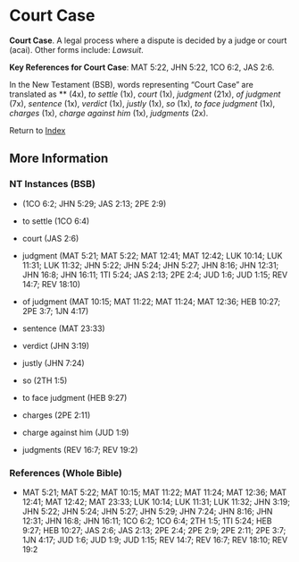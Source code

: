 # Court Case
**Court Case**. 
A legal process where a dispute is decided by a judge or court (acai). 
Other forms include: 
*Lawsuit*. 


**Key References for Court Case**: 
MAT 5:22, JHN 5:22, 1CO 6:2, JAS 2:6. 




In the New Testament (BSB), words representing “Court Case” are translated as 
** (4x), *to settle* (1x), *court* (1x), *judgment* (21x), *of judgment* (7x), *sentence* (1x), *verdict* (1x), *justly* (1x), *so* (1x), *to face judgment* (1x), *charges* (1x), *charge against him* (1x), *judgments* (2x). 


Return to [Index](00-Index.md)

## More Information

### NT Instances (BSB)

*  (1CO 6:2; JHN 5:29; JAS 2:13; 2PE 2:9)

* to settle (1CO 6:4)

* court (JAS 2:6)

* judgment (MAT 5:21; MAT 5:22; MAT 12:41; MAT 12:42; LUK 10:14; LUK 11:31; LUK 11:32; JHN 5:22; JHN 5:24; JHN 5:27; JHN 8:16; JHN 12:31; JHN 16:8; JHN 16:11; 1TI 5:24; JAS 2:13; 2PE 2:4; JUD 1:6; JUD 1:15; REV 14:7; REV 18:10)

* of judgment (MAT 10:15; MAT 11:22; MAT 11:24; MAT 12:36; HEB 10:27; 2PE 3:7; 1JN 4:17)

* sentence (MAT 23:33)

* verdict (JHN 3:19)

* justly (JHN 7:24)

* so (2TH 1:5)

* to face judgment (HEB 9:27)

* charges (2PE 2:11)

* charge against him (JUD 1:9)

* judgments (REV 16:7; REV 19:2)



### References (Whole Bible)

* MAT 5:21; MAT 5:22; MAT 10:15; MAT 11:22; MAT 11:24; MAT 12:36; MAT 12:41; MAT 12:42; MAT 23:33; LUK 10:14; LUK 11:31; LUK 11:32; JHN 3:19; JHN 5:22; JHN 5:24; JHN 5:27; JHN 5:29; JHN 7:24; JHN 8:16; JHN 12:31; JHN 16:8; JHN 16:11; 1CO 6:2; 1CO 6:4; 2TH 1:5; 1TI 5:24; HEB 9:27; HEB 10:27; JAS 2:6; JAS 2:13; 2PE 2:4; 2PE 2:9; 2PE 2:11; 2PE 3:7; 1JN 4:17; JUD 1:6; JUD 1:9; JUD 1:15; REV 14:7; REV 16:7; REV 18:10; REV 19:2



